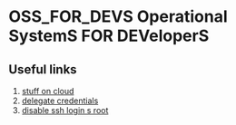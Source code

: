 # OSS_FOR_DEVS Operational SystemS FOR DEVeloperS  


## Useful links  
 1.  [stuff on cloud](https://desycloud.desy.de/index.php/s/Q4FdzZ5yiCj5gX8)  
 2.  [delegate credentials](http://kb.mit.edu/confluence/pages/viewpage.action?pageId=4981397)  
 3.  [disable ssh login s root](https://www.tecmint.com/disable-ssh-root-login-in-linux/)  
